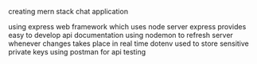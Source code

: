 
creating mern stack chat application

using express web framework which uses node server
express provides easy to develop api documentation
using nodemon to refresh server whenever changes takes place in real time
dotenv used to store sensitive private keys
using postman for api testing 
